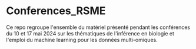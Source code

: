 # Conferences_RSME
Ce repo regroupe l'ensemble du matériel présenté pendant les conférences du 10 et 17 mai 2024 sur les thématiques de l'inférence en biologie et l'emploi du machine learning pour les données multi-omiques.
